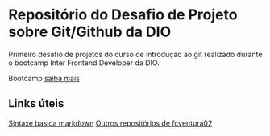 # Repositório do Desafio de Projeto sobre Git/Github da DIO
Primeiro desafio de projetos do curso de introdução ao git realizado durante o bootcamp Inter Frontend Developer da DIO.

Bootcamp [saiba mais](https://www.dio.me/bootcamp/inter-frontend-developer)

## Links úteis
[Sintaxe basica markdown](https://www.markdownguide.org/basic-syntax/)
[Outros repositórios de fcventura02](https://github.com/fcventura02?tab=repositories)
